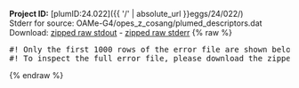 **Project ID:** [plumID:24.022]({{ '/' | absolute_url }}eggs/24/022/)  
Stderr for source:  OAMe-G4/opes_z_cosang/plumed_descriptors.dat   
Download: [zipped raw stdout](plumed_descriptors.dat.plumed_master.stdout.txt.zip) - [zipped raw stderr](plumed_descriptors.dat.plumed_master.stderr.txt.zip) 
{% raw %}
<pre>
#! Only the first 1000 rows of the error file are shown below
#! To inspect the full error file, please download the zipped raw stderr file above
</pre>
{% endraw %}
